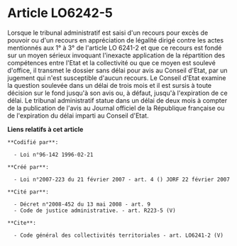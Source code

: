 # Article LO6242-5

Lorsque le tribunal administratif est saisi d'un recours pour excès de pouvoir ou d'un recours en appréciation de légalité
dirigé contre les actes mentionnés aux 1° à 3° de l'article LO 6241-2 et que ce recours est fondé sur un moyen sérieux
invoquant l'inexacte application de la répartition des compétences entre l'Etat et la collectivité ou que ce moyen est
soulevé d'office, il transmet le dossier sans délai pour avis au Conseil d'Etat, par un jugement qui n'est susceptible
d'aucun recours. Le Conseil d'Etat examine la question soulevée dans un délai de trois mois et il est sursis à toute décision
sur le fond jusqu'à son avis ou, à défaut, jusqu'à l'expiration de ce délai. Le tribunal administratif statue dans un délai
de deux mois à compter de la publication de l'avis au Journal officiel de la République française ou de l'expiration du délai
imparti au Conseil d'Etat.

**Liens relatifs à cet article**

	**Codifié par**:

	  - Loi n°96-142 1996-02-21

	**Créé par**:

	  - Loi n°2007-223 du 21 février 2007 - art. 4 () JORF 22 février 2007

	**Cité par**:

	  - Décret n°2008-452 du 13 mai 2008 - art. 9
	  - Code de justice administrative. - art. R223-5 (V)

	**Cite**:

	  - Code général des collectivités territoriales - art. LO6241-2 (V)
